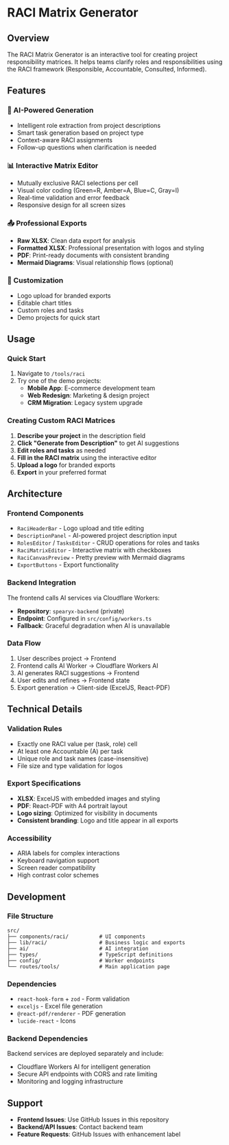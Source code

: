 # RACI Matrix Generator

## Overview

The RACI Matrix Generator is an interactive tool for creating project responsibility matrices. It helps teams clarify roles and responsibilities using the RACI framework (Responsible, Accountable, Consulted, Informed).

## Features

### 🤖 AI-Powered Generation

- Intelligent role extraction from project descriptions
- Smart task generation based on project type
- Context-aware RACI assignments
- Follow-up questions when clarification is needed

### 📊 Interactive Matrix Editor

- Mutually exclusive RACI selections per cell
- Visual color coding (Green=R, Amber=A, Blue=C, Gray=I)
- Real-time validation and error feedback
- Responsive design for all screen sizes

### 📤 Professional Exports

- **Raw XLSX**: Clean data export for analysis
- **Formatted XLSX**: Professional presentation with logos and styling
- **PDF**: Print-ready documents with consistent branding
- **Mermaid Diagrams**: Visual relationship flows (optional)

### 🎨 Customization

- Logo upload for branded exports
- Editable chart titles
- Custom roles and tasks
- Demo projects for quick start

## Usage

### Quick Start

1. Navigate to `/tools/raci`
2. Try one of the demo projects:
   - **Mobile App**: E-commerce development team
   - **Web Redesign**: Marketing & design project  
   - **CRM Migration**: Legacy system upgrade

### Creating Custom RACI Matrices

1. **Describe your project** in the description field
2. **Click "Generate from Description"** to get AI suggestions
3. **Edit roles and tasks** as needed
4. **Fill in the RACI matrix** using the interactive editor
5. **Upload a logo** for branded exports
6. **Export** in your preferred format

## Architecture

### Frontend Components

- `RaciHeaderBar` - Logo upload and title editing
- `DescriptionPanel` - AI-powered project description input
- `RolesEditor` / `TasksEditor` - CRUD operations for roles and tasks
- `RaciMatrixEditor` - Interactive matrix with checkboxes
- `RaciCanvasPreview` - Pretty preview with Mermaid diagrams
- `ExportButtons` - Export functionality

### Backend Integration

The frontend calls AI services via Cloudflare Workers:

- **Repository**: `spearyx-backend` (private)
- **Endpoint**: Configured in `src/config/workers.ts`
- **Fallback**: Graceful degradation when AI is unavailable

### Data Flow

1. User describes project → Frontend
2. Frontend calls AI Worker → Cloudflare Workers AI
3. AI generates RACI suggestions → Frontend
4. User edits and refines → Frontend state
5. Export generation → Client-side (ExcelJS, React-PDF)

## Technical Details

### Validation Rules

- Exactly one RACI value per (task, role) cell
- At least one Accountable (A) per task
- Unique role and task names (case-insensitive)
- File size and type validation for logos

### Export Specifications

- **XLSX**: ExcelJS with embedded images and styling
- **PDF**: React-PDF with A4 portrait layout
- **Logo sizing**: Optimized for visibility in documents
- **Consistent branding**: Logo and title appear in all exports

### Accessibility

- ARIA labels for complex interactions
- Keyboard navigation support
- Screen reader compatibility
- High contrast color schemes

## Development

### File Structure

``` text
src/
├── components/raci/          # UI components
├── lib/raci/                 # Business logic and exports
├── ai/                       # AI integration
├── types/                    # TypeScript definitions
├── config/                   # Worker endpoints
└── routes/tools/             # Main application page
```

### Dependencies

- `react-hook-form` + `zod` - Form validation
- `exceljs` - Excel file generation
- `@react-pdf/renderer` - PDF generation
- `lucide-react` - Icons

### Backend Dependencies

Backend services are deployed separately and include:

- Cloudflare Workers AI for intelligent generation
- Secure API endpoints with CORS and rate limiting
- Monitoring and logging infrastructure

## Support

- **Frontend Issues**: Use GitHub Issues in this repository
- **Backend/API Issues**: Contact backend team
- **Feature Requests**: GitHub Issues with enhancement label
